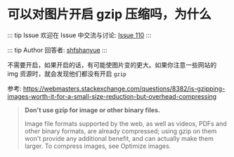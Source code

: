 # 可以对图片开启 gzip 压缩吗，为什么



::: tip Issue 
 欢迎在 Issue 中交流与讨论: [Issue 110](https://github.com/shfshanyue/Daily-Question/issues/110) 
:::

::: tip Author 
回答者: [shfshanyue](https://github.com/shfshanyue) 
:::

不需要开启，如果开启的话，有可能使图片变的更大。如果你注意一些网站的 img 资源时，就会发现他们都没有开启 `gzip`

参考: https://webmasters.stackexchange.com/questions/8382/is-gzipping-images-worth-it-for-a-small-size-reduction-but-overhead-compressing

> **Don't use gzip for image or other binary files.**
>
> Image file formats supported by the web, as well as videos, PDFs and other binary formats, are already compressed; using gzip on them won't provide any additional benefit, and can actually make them larger. To compress images, see Optimize images.